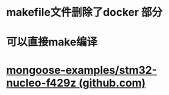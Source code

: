 # makefile文件删除了docker 部分

# 可以直接make编译

# [mongoose-examples/stm32-nucleo-f429z (github.com)](https://github.com/mongoose-examples/stm32-nucleo-f429z)


